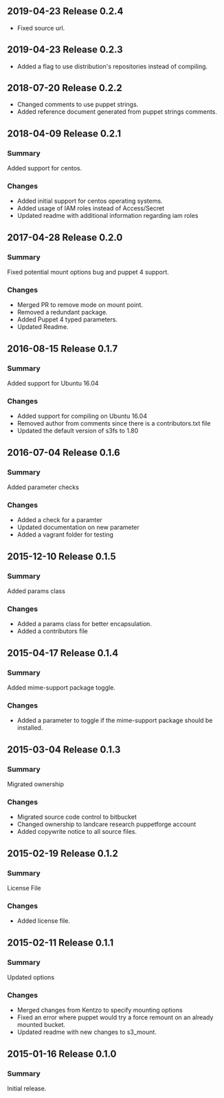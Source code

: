 ## 2019-04-23 Release 0.2.4
  - Fixed source url.

## 2019-04-23 Release 0.2.3
  - Added a flag to use distribution's repositories instead of compiling.

## 2018-07-20 Release 0.2.2
  - Changed comments to use puppet strings.
  - Added reference document generated from puppet strings comments.

## 2018-04-09 Release 0.2.1
### Summary
Added support for centos.

### Changes
  - Added initial support for centos operating systems.
  - Added usage of IAM roles instead of Access/Secret
  - Updated readme with additional information regarding iam roles

## 2017-04-28 Release 0.2.0
### Summary
Fixed potential mount options bug and puppet 4 support.

### Changes
  - Merged PR to remove mode on mount point.
  - Removed a redundant package.
  - Added Puppet 4 typed parameters.
  - Updated Readme.


## 2016-08-15 Release 0.1.7
### Summary
Added support for Ubuntu 16.04

### Changes
  - Added support for compiling on Ubuntu 16.04
  - Removed author from comments since there is a contributors.txt file
  - Updated the default version of s3fs to 1.80

## 2016-07-04 Release 0.1.6
### Summary
Added parameter checks

### Changes
  - Added a check for a paramter
  - Updated documentation on new parameter
  - Added a vagrant folder for testing

## 2015-12-10 Release 0.1.5
### Summary
Added params class

### Changes
  - Added a params class for better encapsulation.
  - Added a contributors file

## 2015-04-17 Release 0.1.4
### Summary
Added mime-support package toggle.

### Changes
  - Added a parameter to toggle if the mime-support package should be installed.

## 2015-03-04 Release 0.1.3
### Summary
Migrated ownership

### Changes
  - Migrated source code control to bitbucket
  - Changed ownership to landcare research puppetforge account
  - Added copywrite notice to all source files.
  
## 2015-02-19 Release 0.1.2
### Summary
License File

### Changes
 - Added license file.

## 2015-02-11 Release 0.1.1
### Summary
Updated options

### Changes
- Merged changes from Kentzo to specify mounting options
- Fixed an error where puppet would try a force remount on an already mounted bucket.
- Updated readme with new changes to s3_mount.

## 2015-01-16 Release 0.1.0
### Summary
Initial release.
